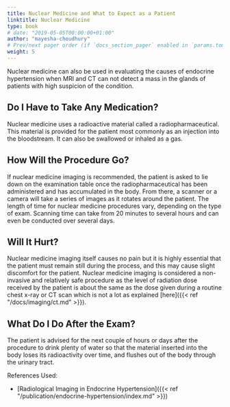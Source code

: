 ```yaml
---
title: Nuclear Medicine and What to Expect as a Patient
linktitle: Nuclear Medicine
type: book
# date: "2019-05-05T00:00:00+01:00"
author: "mayesha-choudhury"
# Prev/next pager order (if `docs_section_pager` enabled in `params.toml`)
weight: 5
---
```


Nuclear medicine can also be used in evaluating the causes of endocrine hypertension when MRI and CT can not detect a mass in the glands of patients with high suspicion of the condition.

## Do I Have to Take Any Medication?

Nuclear medicine uses a radioactive material called a radiopharmaceutical. This material is provided for the patient most commonly as an injection into the bloodstream. It can also be swallowed or inhaled as a gas. 

## How Will the Procedure Go?

If nuclear medicine imaging is recommended, the patient is asked to lie down on the examination table once the radiopharmaceutical has been administered and has accumulated in the body. From there, a scanner or a camera will take a series of images as it rotates around the patient. The length of time for nuclear medicine procedures vary, depending on the type of exam. Scanning time can take from 20 minutes to several hours and can even be conducted over several days.

## Will It Hurt?

Nuclear medicine imaging itself causes no pain but it is highly essential that the patient must remain still during the process, and this may cause slight discomfort for the patient. Nuclear medicine imaging is considered a non-invasive and relatively safe procedure as the level of radiation dose received by the patient is about the same as the dose given during a routine chest x-ray or CT scan which is not a lot as explained [here]({{< ref "/docs/imaging/ct.md" >}}).

## What Do I Do After the Exam?

The patient is advised for the next couple of hours or days after the procedure to drink plenty of water so that the material inserted into the body loses its radioactivity over time, and flushes out of the body through the urinary tract. 

References Used:

* [Radiological Imaging in Endocrine Hypertension]({{< ref "/publication/endocrine-hypertension/index.md" >}})
